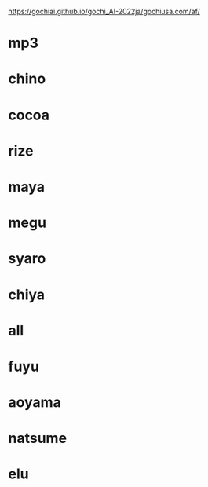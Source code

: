 <https://gochiai.github.io/gochi_AI-2022ja/gochiusa.com/af/>
# mp3
# chino
# cocoa
# rize
# maya
# megu
# syaro
# chiya
# all
# fuyu
# aoyama
# natsume
# elu
